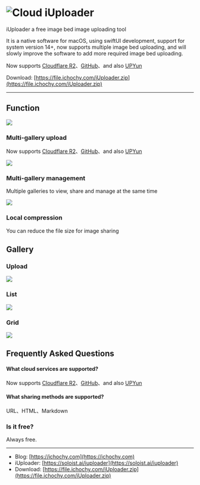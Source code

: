 #  ![Cloud](https://images.ichochy.com/Cloud.png) iUploader

iUploader a free image bed image uploading tool

It is a native software for macOS, using swiftUI development, support for system version 14+, now supports multiple image bed uploading, and will slowly improve the software to add more required image bed uploading.

Now supports [Cloudflare R2](https://ichochy.com/posts/blog/20250325.html)、[GitHub](https://ichochy.com/posts/blog/20250331.html)、and also [UPYun](https://www.upyun.com/league)

Download: [https://file.ichochy.com/iUploader.zip](https://file.ichochy.com/iUploader.zip)

-----

## Function

![](https://cdn.soloist.ai/ac3cda90-34cb-4343-bda4-67625fb626ad/ddf6521b-f2c3-43f5-8592-66216c244dac_1040x1040.webp)

### Multi-gallery upload

Now supports [Cloudflare R2](https://ichochy.com/posts/blog/20250325.html)、[GitHub](https://ichochy.com/posts/blog/20250331.html)、and also [UPYun](https://www.upyun.com/league)

![](https://cdn.soloist.ai/ac3cda90-34cb-4343-bda4-67625fb626ad/b63ddf37-1e7f-4c23-b3c4-554bd6b56d98_1040x1040.webp)

### Multi-gallery management

Multiple galleries to view, share and manage at the same time

![](https://cdn.soloist.ai/ac3cda90-34cb-4343-bda4-67625fb626ad/c6b5e050-4ed4-4c1b-bfd1-bd48c7dbafc9_1040x1040.webp)

### Local compression

You can reduce the file size for image sharing

## Gallery

### Upload
![](https://cdn.soloist.ai/ac3cda90-34cb-4343-bda4-67625fb626ad/b63ddf37-1e7f-4c23-b3c4-554bd6b56d98_2048x2048.webp)

### List
![](https://cdn.soloist.ai/ac3cda90-34cb-4343-bda4-67625fb626ad/da028dc4-6f6b-4e21-bdd7-24728cf56db1_2048x2048.webp)

### Grid
![](https://cdn.soloist.ai/ac3cda90-34cb-4343-bda4-67625fb626ad/88ed64f7-6910-456e-b21d-368058385938_2048x2048.webp)

## Frequently Asked Questions
#### What cloud services are supported?
Now supports [Cloudflare R2](https://ichochy.com/posts/blog/20250325.html)、[GitHub](https://ichochy.com/posts/blog/20250331.html)、and also [UPYun](https://www.upyun.com/league)


#### What sharing methods are supported?
URL、HTML、Markdown

### Is it free?
Always free.

----------

* Blog: [https://ichochy.com](https://ichochy.com)
* iUploader: [https://soloist.ai/iuploader](https://soloist.ai/iuploader)
* Download: [https://file.ichochy.com/iUploader.zip](https://file.ichochy.com/iUploader.zip)


